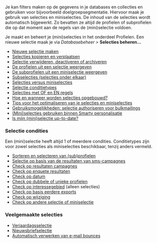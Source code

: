 Je kan filters maken op de gegevens in je databases en collecties en
gebruiken voor bijvoorbeeld doelgroepsegmentatie. Hiervoor maak je
gebruik van selecties en miniselecties. De inhoud van de selecties wordt
automatisch bijgewerkt. Zo bevatten ze altijd de profielen of
subprofielen die op dat moment aan de regels van de (mini)selectie
voldoen.

Je maakt en beheert je (mini)selecties in het onderdeel Profielen. Een
nieuwe selectie maak je via *Databasebeheer \>* **Selecties beheren...**

-   [Nieuwe selectie
    maken](./nieuwe-selectie-maken.md)
-   [Selecties kopieren en
    verplaatsen](./selecties-kopieren-en-verplaatsen.md)
-   [Selectie verwijderen, deactiveren of
    archiveren](./selectie-verwijderen-deactiveren-of-archiveren.md)
-   [De profielen uit een selectie
    weergeven](./de-profielen-uit-een-selectie-tonen.md)
-   [De subprofielen uit een miniselectie
    weergeven](./de-subprofielen-uit-een-miniselectie-weergeven.md)
-   [Subselecties (selecties onder
    elkaar)](./subselecties.md)
-   [Selecties versus
    miniselecties](./selecties-versus-miniselecties.md)
-   [Selectie
    conditietypes](./selectie-conditietypes.md)
-   [Selecties met OF en EN
    regels](./selecties-met-of-en-en-regels.md)
-   [Hoe en wanneer worden selecties
    opgebouwd?](./hoe-en-wanneer-worden-selecties-opgebouwd.md)
-   [Tips voor het optimaliseren van je selecties en
    miniselecties](./tips-voor-het-optimaliseren-van-je-selecties-en-miniselecties.md)
-   [Gebruiksmogelijkheden: selectie authoriseren voor
    bulkmailings](./gebruiksmogelijkheden-instellen-voor-databases-en-selecties.md)
-   [(Mini)selecties gebruiken binnen Smarty
    personalisatie](./mini-selecties-gebruiken-binnen-smarty-personalisatie.md)
-   [Is mijn (mini)selectie
    up-to-date?](./is-mijn-selectie-miniselectie-up-to-date.md)

### Selectie condities

Een (mini)selectie heeft altijd 1 of meerdere condities. Conditietypes
zijn voor zowel selecties als miniselecties beschikbaar, tenzij anders
vermeld.

-   [Sorteren en selecteren van
    (sub)profielen](./selectieconditie-sorteren-en-selecteren-van-subprofielen.md)
-   [Selectie op basis van de resultaten van
    sms-campagnes](./selectie-op-basis-van-de-resultaten-van-sms-campagnes.md)
-   [Check op resultaten
    campagnes](./selectie-condities-check-op-resultaten-campagnes.md)
-   [Check op enquete
    resultaten](./selectieconditie-check-op-enquete.md)
-   [Check op
    datum](./selectieconditie-check-op-datum.md)
-   [Check op dubbele of unieke
    profielen](./selectieconditie-check-op-dubbele-of-unieke-profielen.md)
-   [Check op
    interessegebied](./selectieconditie-check-op-interessegebied.md)
    (alleen selecties)
-   [Check op basis eerdere
    exports](./selectieconditie-check-op-basis-eerdere-exports.md)
-   [Check op
    wijziging](./selectieconditie-check-op-wijziging.md)
-   [Check op andere selectie of
    miniselectie](./selectieconditie-check-op-andere-selectie-of-miniselectie.md)

### Veelgemaakte selecties

-   [Verjaardagsselectie](./een-verjaardagselectie-maken.md)
-   [Nieuwsbriefselectie](./nieuwsbrief-selectie-maken.md)
-   [Automatisch verwerken van e-mail
    bounces](./automatisch-verwerken-bounces.md)

